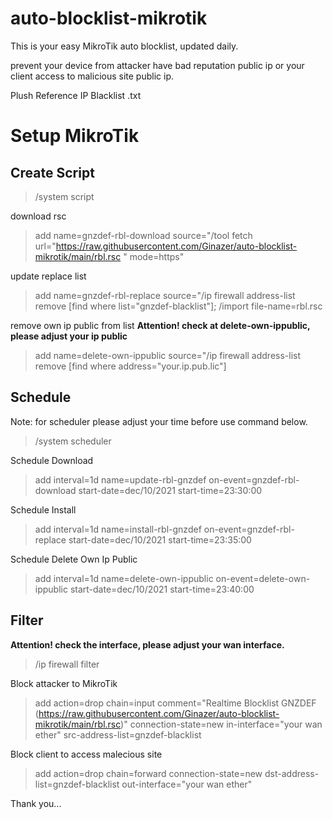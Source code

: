 # auto-blocklist-mikrotik

This is your easy MikroTik auto blocklist, updated daily.

prevent your device from attacker have bad reputation public ip or your client access to malicious site public ip.

Plush Reference IP Blacklist .txt


# Setup MikroTik

## Create Script
>/system script

download rsc
>add name=gnzdef-rbl-download source="/tool fetch url=\"https://raw.githubusercontent.com/Ginazer/auto-blocklist-mikrotik/main/rbl.rsc " mode=https"

update replace list 
>add name=gnzdef-rbl-replace source="/ip firewall address-list remove [find where list=\"gnzdef-blacklist\"]; /import file-name=rbl.rsc

remove own ip public from list 
**Attention! check at delete-own-ippublic, please adjust your ip public**
>add name=delete-own-ippublic source="/ip firewall address-list remove [find where address=\"your.ip.pub.lic\"]


## Schedule
Note: for scheduler please adjust your time before use command below.
>/system scheduler

Schedule Download
>add interval=1d name=update-rbl-gnzdef on-event=gnzdef-rbl-download start-date=dec/10/2021 start-time=23:30:00

Schedule Install
>add interval=1d name=install-rbl-gnzdef on-event=gnzdef-rbl-replace start-date=dec/10/2021 start-time=23:35:00

Schedule Delete Own Ip Public
>add interval=1d name=delete-own-ippublic on-event=delete-own-ippublic start-date=dec/10/2021 start-time=23:40:00


## Filter
**Attention! check the interface, please adjust your wan interface.**
>/ip firewall filter

Block attacker to MikroTik
>add action=drop chain=input comment="Realtime Blocklist GNZDEF (https://raw.githubusercontent.com/Ginazer/auto-blocklist-mikrotik/main/rbl.rsc)" connection-state=new in-interface="your wan ether" src-address-list=gnzdef-blacklist

Block client to access malecious site
>add action=drop chain=forward connection-state=new dst-address-list=gnzdef-blacklist out-interface="your wan ether"

Thank you...

